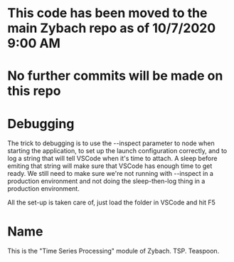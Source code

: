 # This code has been moved to the main Zybach repo as of 10/7/2020 9:00 AM
# No further commits will be made on this repo

# Debugging

The trick to debugging is to use the --inspect parameter to node when starting the application,
to set up the launch configuration correctly, and to log a string that will tell VSCode when it's
time to attach. A sleep before emiting that string will make sure that VSCode has enough time to
get ready. We still need to make sure we're not running with --inspect in a production environment
and not doing the sleep-then-log thing in a production environment.

All the set-up is taken care of, just load the folder in VSCode and hit F5

# Name

This is the "Time Series Processing" module of Zybach. TSP. Teaspoon.